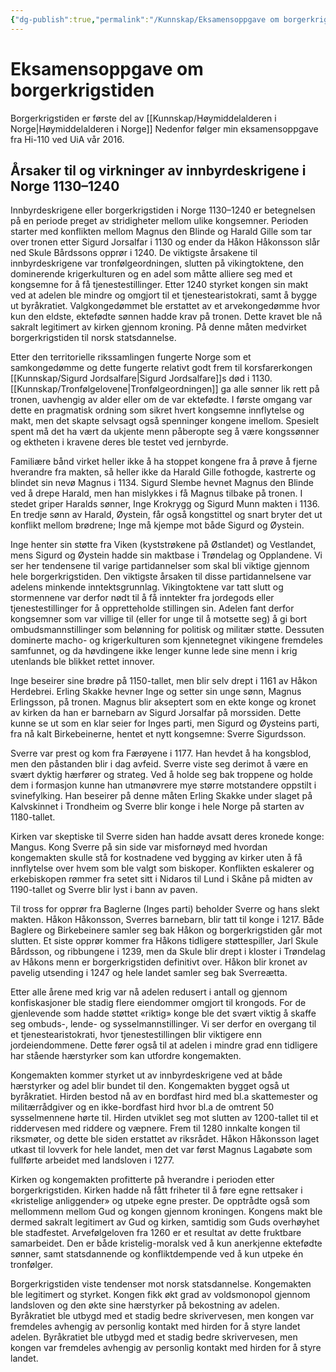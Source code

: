 ```yaml
---
{"dg-publish":true,"permalink":"/Kunnskap/Eksamensoppgave om borgerkrigstiden/","title":"Borgerkrigstiden","tags":["historie"]}
---
```



# Eksamensoppgave om borgerkrigstiden
Borgerkrigstiden er første del av [[Kunnskap/Høymiddelalderen i Norge\|Høymiddelalderen i Norge]]
Nedenfor følger min eksamensoppgave fra Hi-110 ved UiA vår 2016.

## Årsaker til og virkninger av innbyrdeskrigene i Norge 1130–1240
Innbyrdeskrigene eller borgerkrigstiden i Norge 1130–1240 er betegnelsen på en periode preget av stridigheter mellom ulike kongsemner. Perioden starter med konflikten mellom Magnus den Blinde og Harald Gille som tar over tronen etter Sigurd Jorsalfar i 1130 og ender da Håkon Håkonsson slår ned Skule Bårdssons opprør i 1240. De viktigste årsakene til innbyrdeskrigene var tronfølgeordningen, slutten på vikingtoktene, den dominerende krigerkulturen og en adel som måtte alliere seg med et kongsemne for å få tjenestestillinger. Etter 1240 styrket kongen sin makt ved at adelen ble mindre og omgjort til et tjenestearistokrati, samt å bygge ut byråkratiet. Valgkongedømmet ble erstattet av et arvekongedømme hvor kun den eldste, ektefødte sønnen hadde krav på tronen. Dette kravet ble nå sakralt legitimert av kirken gjennom kroning. På denne måten medvirket borgerkrigstiden til norsk statsdannelse.

Etter den territorielle rikssamlingen fungerte Norge som et samkongedømme og dette fungerte relativt godt frem til korsfarerkongen [[Kunnskap/Sigurd Jordsalfare\|Sigurd Jordsalfare]]s død i 1130. [[Kunnskap/Tronfølgelovene\|Tronfølgeordningen]] ga alle sønner lik rett på tronen, uavhengig av alder eller om de var ektefødte. I første omgang var dette en pragmatisk ordning som sikret hvert kongsemne innflytelse og makt, men det skapte selvsagt også spenninger kongene imellom. Spesielt spent må det ha vært da ukjente menn påberopte seg å være kongssønner og ektheten i kravene deres ble testet ved jernbyrde. 

Familiære bånd virket heller ikke å ha stoppet kongene fra å prøve å fjerne hverandre fra makten, så heller ikke da Harald Gille fothogde, kastrerte og blindet sin nevø Magnus i 1134. Sigurd Slembe hevnet Magnus den Blinde ved å drepe Harald, men han mislykkes i få Magnus tilbake på tronen. I stedet griper Haralds sønner, Inge Krokrygg og Sigurd Munn makten i 1136. En tredje sønn av Harald, Øystein, får også kongstittel og snart bryter det ut konflikt mellom brødrene; Inge må kjempe mot både Sigurd og Øystein. 

Inge henter sin støtte fra Viken (kyststrøkene på Østlandet) og Vestlandet, mens Sigurd og Øystein hadde sin maktbase i Trøndelag og Opplandene. Vi ser her tendensene til varige partidannelser som skal bli viktige gjennom hele borgerkrigstiden. Den viktigste årsaken til disse partidannelsene var adelens minkende inntektsgrunnlag. Vikingtoktene var tatt slutt og stormennene var derfor nødt til å få inntekter fra jordegods eller tjenestestillinger for å oppretteholde stillingen sin. Adelen fant derfor kongsemner som var villige til (eller for unge til å motsette seg) å gi bort ombudsmannstillinger som belønning for politisk og militær støtte. Dessuten dominerte macho- og krigerkulturen som kjennetegnet vikingene fremdeles samfunnet, og da høvdingene ikke lenger kunne lede sine menn i krig utenlands ble blikket rettet innover.

Inge beseirer sine brødre på 1150-tallet, men blir selv drept i 1161 av Håkon Herdebrei. Erling Skakke hevner Inge og setter sin unge sønn, Magnus Erlingsson, på tronen. Magnus blir akseptert som en ekte konge og kronet av kirken da han er barnebarn av Sigurd Jorsalfar på morssiden. Dette kunne se ut som en klar seier for Inges parti, men Sigurd og Øysteins parti, fra nå kalt Birkebeinerne, hentet et nytt kongsemne: Sverre Sigurdsson.

Sverre var prest og kom fra Færøyene i 1177. Han hevdet å ha kongsblod, men den påstanden blir i dag avfeid. Sverre viste seg derimot å være en svært dyktig hærfører og strateg. Ved å holde seg bak troppene og holde dem i formasjon kunne han utmanøvrere mye større motstandere oppstilt i svinefylking. Han beseirer på denne måten Erling Skakke under slaget på Kalvskinnet i Trondheim og Sverre blir konge i hele Norge på starten av 1180-tallet.

Kirken var skeptiske til Sverre siden han hadde avsatt deres kronede konge: Mangus. Kong Sverre på sin side var misfornøyd med hvordan kongemakten skulle stå for kostnadene ved bygging av kirker uten å få innflytelse over hvem som ble valgt som biskoper. Konflikten eskalerer og erkebiskopen rømmer fra setet sitt i Nidaros til Lund i Skåne på midten av 1190-tallet og Sverre blir lyst i bann av paven. 

Til tross for opprør fra Baglerne (Inges parti) beholder Sverre og hans slekt makten. Håkon Håkonsson, Sverres barnebarn, blir tatt til konge i 1217. Både Baglere og Birkebeinere samler seg bak Håkon og borgerkrigstiden går mot slutten. Et siste opprør kommer fra Håkons tidligere støttespiller, Jarl Skule Bårdsson, og ribbungene i 1239, men da Skule blir drept i kloster i Trøndelag av Håkons menn er borgerkrigstiden definitivt over. Håkon blir kronet av pavelig utsending i 1247 og hele landet samler seg bak Sverreætta.

Etter alle årene med krig var nå adelen redusert i antall og gjennom konfiskasjoner ble stadig flere eiendommer omgjort til krongods. For de gjenlevende som hadde støttet «riktig» konge ble det svært viktig å skaffe seg ombuds-, lende- og sysselmannstillinger. Vi ser derfor en overgang til et tjenestearistokrati, hvor
tjenestestillingen blir viktigere enn jordeiendommene. Dette fører også til at adelen i mindre grad enn tidligere har stående hærstyrker som kan utfordre kongemakten. 

Kongemakten kommer styrket ut av innbyrdeskrigene ved at både hærstyrker og adel blir bundet til den. Kongemakten bygget også ut byråkratiet. Hirden bestod nå av en bordfast hird med bl.a skattemester og militærrådgiver og en ikke-bordfast hird hvor bl.a de omtrent 50 sysselmennene hørte til. Hirden utviklet seg mot slutten av 1200-tallet til et riddervesen med riddere og væpnere. Frem til 1280 innkalte kongen til riksmøter, og dette ble siden erstattet av riksrådet. Håkon Håkonsson laget utkast til lovverk for hele landet, men det var først Magnus Lagabøte som fullførte arbeidet med landsloven i 1277. 

Kirken og kongemakten profitterte på hverandre i perioden etter borgerkrigstiden. Kirken hadde nå fått friheter til å føre egne rettsaker i «kristelige anliggender» og utpeke egne prester. De opptrådte også som mellommenn mellom Gud og kongen gjennom kroningen. Kongens makt ble dermed sakralt legitimert av Gud og kirken, samtidig som Guds overhøyhet ble stadfestet. Arvefølgeloven fra 1260 er et resultat av dette fruktbare samarbeidet. Den er både kristelig-moralsk ved å kun anerkjenne ektefødte sønner, samt statsdannende og konfliktdempende ved å kun utpeke én tronfølger.

Borgerkrigstiden viste tendenser mot norsk statsdannelse. Kongemakten ble legitimert og styrket. Kongen fikk økt grad av voldsmonopol gjennom landsloven og den økte sine hærstyrker på bekostning av adelen. Byråkratiet ble utbygd med et stadig bedre skrivervesen, men kongen var fremdeles avhengig av personlig kontakt med hirden for å styre landet adelen. Byråkratiet ble utbygd med et stadig bedre skrivervesen, men kongen var fremdeles avhengig av personlig kontakt med hirden for å styre landet.
